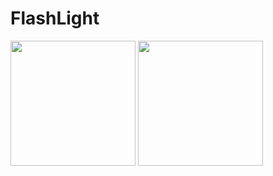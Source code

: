 # FlashLight

<img src = "https://user-images.githubusercontent.com/57728209/150792754-1793eb4e-2bc3-4fc3-9821-7ae1d6567cf2.png" width = "200" />   <img src = "https://user-images.githubusercontent.com/57728209/150792947-5e2e210c-51c8-4a2c-9da7-a8835b55c4cc.png" width = "200" />
